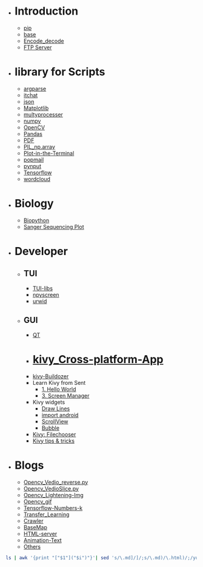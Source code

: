 
- # Introduction
	- [pip](pip.html)
	- [base](base.html)
	- [Encode_decode](Encode_decode.html)
	- [FTP Server](ftp)

- # library for Scripts
  - [argparse](argparse.html)
  - [itchat](itchat.html)
  - [json](json.html)
  - [Matplotlib](Matplotlib.html)
  - [multyprocesser](multyprocesser.html)
  - [numpy](numpy.html)
  - [OpenCV](OpenCV.html)
  - [Pandas](Pandas.html)
  - [PDF](PDF.html)
  - [PIL_np.array](PIL_np.array.html)
  - [Plot-in-the-Terminal](Plot-in-the-Terminal.html)
  - [popmail](popmail.html)
  - [pynput](pynput.html)
  - [Tensorflow](Tensorflow.html)
  - [wordcloud](wordcloud.html)

- # Biology
  - [Biopython](Biopython.html)
  - [Sanger Sequencing Plot](Bio_SSP.html)

- # Developer
  - ## TUI
    - [TUI-libs](TUI-libs.html)
    - [npyscreen](npyscreen.html)
    - [urwid](urwid.html)
  - ## GUI
    - [QT](QT.html)
    - # [kivy_Cross-platform-App](kivy_Cross-platform-App.html)
    - [kivy-Buildozer](kivy-Buildozer.html)
    - Learn Kivy from Sent
      - [1. Hello World](Kivy_sent1.html)
      - [3. Screen Manager](Kivy_sent3.html)
    - Kivy widgets
      - [Draw Lines](Kivy_sline.html)
      - [import android](kivy_platform.html)
      - [ScrollView](kivy_scrollview.html)
      - [Bubble](Kivy_bubble.html)
    - [Kivy: Filechooser](kivy_filechooser.html)
    - [Kivy tips & tricks](kivy_tips.html)
- # Blogs
  - [Opencv_Vedio_reverse.py](Vedio_reverse.py.html)
  - [Opencv_VedioSlice.py](VedioSlice.py.html)
  - [Opencv_Lightening-Img](Lightening-Img.html)
  - [Opencv_gif](Opencv_gif.html)
  - [Tensorflow-Numbers-k](Tensorflow-Numbers-k.html)
  - [Transfer_Learning](Transfer_Learning.html)
  - [Crawler](Crawler.html)
  - [BaseMap](BaseMap.html)
  - [HTML-server](HTML-server.html)
  - [Animation-Text](Animation-Text.html)
  - [Others](Others.html)

```bash
ls | awk '{print "["$1"]("$i")"}'| sed 's/\.md]/]/;s/\.md)/\.html)/;/yuque.yml/d;/(summary.html)/d' > P-index.md
```
